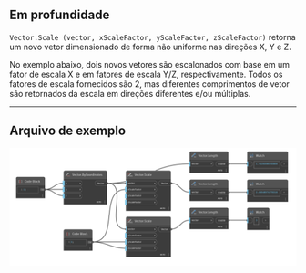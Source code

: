 <!--- Autodesk.DesignScript.Geometry.Vector.Scale(vector, xScaleFactor, yScaleFactor, zScaleFactor) --->
<!--- JAQZIUEI4HVTL2VSANJDP5ZVTBVZCVAK3YM4PMUM7WIQ3TLZIKAQ --->
## Em profundidade
`Vector.Scale (vector, xScaleFactor, yScaleFactor, zScaleFactor)` retorna um novo vetor dimensionado de forma não uniforme nas direções X, Y e Z.

No exemplo abaixo, dois novos vetores são escalonados com base em um fator de escala X e em fatores de escala Y/Z, respectivamente. Todos os fatores de escala fornecidos são 2, mas diferentes comprimentos de vetor são retornados da escala em direções diferentes e/ou múltiplas.

___
## Arquivo de exemplo

![Vector.Scale](./JAQZIUEI4HVTL2VSANJDP5ZVTBVZCVAK3YM4PMUM7WIQ3TLZIKAQ_img.jpg)
